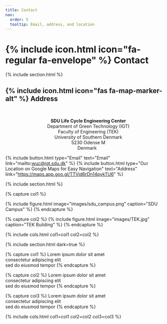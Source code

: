 ```yaml
---
title: Contact
nav:
  order: 5
  tooltip: Email, address, and location
---
```

 
# **{% include icon.html icon="fa-regular fa-envelope" %}  Contact**

{% include section.html %}
## {% include icon.html icon="fas fa-map-marker-alt" %} Address
 
<div style="text-align: center;">
  <p>
    <strong>SDU Life Cycle Engineering Center</strong><br>
    Department of Green Technology (IGT)<br>
    Faculty of Engineering (TEK)<br>
    University of Southern Denmark<br>
    5230 Odense M<br>
    Denmark
  </p>
</div>
 
{%
  include button.html
  type="Email"
  text="Email"
  link="mailto:wuc@igt.sdu.dk"
%}
{%
  include button.html
  type="Our Location on Google Maps for Easy Navigation"
  text="Address"
  link="https://maps.app.goo.gl/TTVjd6rDn14pykTU6"
%}
 
{% include section.html %}
 
{% capture col1 %}
 
{%
  include figure.html
  image="images/sdu_campus.png"
  caption="SDU Campus"
%}
{% endcapture %}
 
{% capture col2 %}
{%
  include figure.html
  image="images/TEK.jpg"
  caption="TEK Building"
%}
{% endcapture %}
 
{% include cols.html col1=col1 col2=col2 %}
 
{% include section.html dark=true %}
 
{% capture col1 %}
Lorem ipsum dolor sit amet  
consectetur adipiscing elit  
sed do eiusmod tempor
{% endcapture %}
 
{% capture col2 %}
Lorem ipsum dolor sit amet  
consectetur adipiscing elit  
sed do eiusmod tempor
{% endcapture %}
 
{% capture col3 %}
Lorem ipsum dolor sit amet  
consectetur adipiscing elit  
sed do eiusmod tempor
{% endcapture %}
 
{% include cols.html col1=col1 col2=col2 col3=col3 %}

